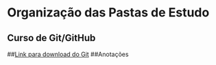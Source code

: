 # Organização das Pastas de Estudo
## Curso de Git/GitHub
##[Link para download do Git](https://git-scm.com/download/win)
##Anotações
